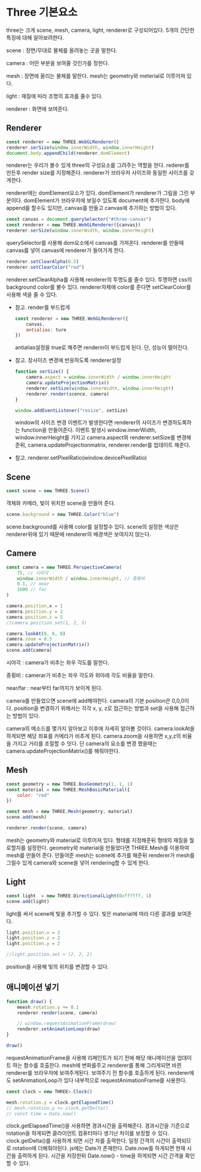 # Three 기본요소

three는 크게 scene, mesh, camera, light, renderer로 구성되어있다. 5개의 간단한 특징에 대해 알아보려한다.

scene : 장면/무대로 물체를 올려놓는 곳을 말한다.

camera : 어떤 부분을 보여줄 것인가를 정한다.

mesh : 장면에 올리는 물체를 말한다. mesh는 geometry와 meterial로 이루어져 있다.

light : 재질에 따라 조명의 효과를 줄수 있다.

renderer : 화면에 보여준다.

## Renderer

```jsx
const renderer = new THREE.WebGLRenderer()
renderer.serSize(window.innerWidth, window.innerHeight)
document.body.appendChild(renderer.domElement)
```

renderer는 우리가 볼수 있게 three의 구성요소를 그려주는 역할을 한다. rederer를 만든후 render size를 지정해준다. renderer가 브라우저 사이즈와 동일한 사이즈를 갖게한다.

renderer에는 domElement요소가 있다. domElement가 renderer가 그림을 그린 부분이다. domElement가 브라우저에 보일수 있도록 document에 추가한다. body에 append를 할수도 있지만, canvas를 만들고 canvas에 추가하는 방법이 있다.

```jsx
const canvas = document.querySelector("#three-canvas")
const renderer = new THREE.WebGLRenderer({canvas})
renderer.serSize(window.innerWidth, window.innerHeight)
```

querySelector를 사용해 dom요소에서 canvas를 가져온다. renderer를 만들때 canvas를 넣어 canvas에 renderer가 들어가게 한다. 

```jsx
renderer.setClearAlpha(0.5)
renderer.setClearColor("red")
```

renderer.setClearAlpha를 사용해 renderer의 투명도를 줄수 있다. 투명하면 css의 background color를 볼수 있다. renderer자체에 color를 준다면 setClearColor를 사용해 색을 줄 수 있다.

- 참고. render를 부드럽게
    
    ```jsx
    const renderer = new THREE.WebGLRenderer({
        canvas,
        antialias: ture
    })
    ```
    
    antialias설정을 true로 해주면 renderin이 부드럽게 된다. 단, 성능이 떨어진다.
    
- 참고. 창사이즈 변경에 반응하도록 renderer설정
    
    ```jsx
    function serSize() {
        camera.aspect = window.innerWidth / window.innerHeight
        camera.updateProjectionMatrix()
        renderer.setSize(window.innerWidth, window.innerHeight)
        renderer.render(scence, camera)
    }
    
    window.addEventListener("resize", setSize)
    ```
    
    window의 사이즈 변경 이벤트가 발생한다면 renderer의 사이즈가 변경하도록하는 function을 만들어준다. 이벤트 발생시 window.innerWidth, window.innerHeight를 가지고 camera.aspect와 renderer.setSize를 변경해준뒤, camera.updateProjectionmatrix, renderer.render를 업데이트 해준다. 
    
- 참고. renderer.setPixelRatio(window.devicePixelRatio)

## Scene

```jsx
const scene = new THREE.Scene()
```

객체와 카메라, 빛이 위치한 scene을 만들어 준다.

```jsx
scene.background = new THREE.Color("blue")
```

scene.background를 사용해 color를 설정할수 있다. scene의 설정한 색상은 renderer위에 있기 때문에 renderer의 배경색은 보여지지 않는다.

## Camere

```jsx
const camera = new THREE.PerspectiveCamera(
    75, // 시야각
    window.innerWidth / window.innerHeight, // 종횡비
    0.1, // near
    1000 // far
)

camera.position,x = 1
camera.position.y = 2
camera.position.z = 5
//camera.position.set(1, 2, 5)

camera.lookAt(0, 0, 0)
camera.zoom = 0.5
camera.updateProjectionMatrix()
scene.add(camera)
```

시야각 : camera가 비추는 좌우 각도를 말한다. 

종횡비 : camerar가 비추는 좌우 각도와 위아래 각도 비율을 말한다.

near/far : near부터 far까지가 보이게 된다.

camera를 만들었으면 scene에 add해야한다. camera의 기본 position은 0,0,0이다. position을 변경하기 위해서는 각각 x, y, z로 접근하는 방법과 set을 사용해 접근하는 방법이 있다.

camera의 메소드를 몇가지 알아보고 이후에 자세히 알아볼 것이다. camera.lookAt을 하게되면 해당 좌표를 카메라가 비추게 된다. camera.zoom을 사용하면 x,y,z의 비율을 가지고 거리를 조절할 수 잇다. 단 camera의 요소를 변경 했을때는 camera.updateProjectionMatrix()를 해줘야한다.

## Mesh

```jsx
const geometry = new THREE.BoxGeometry(1, 1, 1)
const material = new THREE.MeshBasicMaterial({
    color: "red"
})

const mesh = new THREE.Mesh(geometry, material)
scene.add(mesh)

renderer.render(scene, camera)
```

mesh는 geometry와 material로 이루어져 있다. 형태를 지정해준뒤 형태의 재질을 뭘로할지를 설정한다. geometry와 material을 만들었다면 THREE.Mesh를 이용하여 mesh를 만들어 준다. 만들어준 mesh는 scene에 추가를 해준뒤 renderer가 mesh를 그릴수 있게 camera와 scene을 넣어 rendering할 수 있게 한다.

## Light

```jsx
const light  = new THREE.DirectionalLight(0xffffff, 1)
scene.add(light)
```

light를 써서 scene에 빛을 추가할 수 있다. 빛은 material에 따라 다른 결과를 보여준다.

```jsx
light.position.x = 2
light.position.z = 2
light.position.y = 2

//light.position.set = (2, 2, 2)
```

position을 사용해 빛의 위치를 변경할 수 있다.

## 애니메이션 넣기

```jsx
function draw() {
    meesh.rotation.y += 0.1
    renderer.render(scene, camera)

    // window.requestAnimationFrame(draw)
    renderer.setAnimationLoop(draw)
}

draw()
```

requestAnimationFrame을 사용해 리페인트가 되기 전에 해당 애니메이션을 업데이트 하는 함수를 호출한다. mesh에 변화를주고 renderer를 통해 그리게되면 바뀐 renderer를 브라우저에 보여주게된다. 보여주기 전 함수를 호출하게 된다. renderer에도 setAnimationLoop가 있다 내부적으로 requestAnimationFrame를 사용한다.

```jsx
const clock = new THREE>.Clock()

mesh.rotation.y = clock.getElapsedTime()
// mesh.rotation.y += clock.getDelta()
// const time = Date.now()
```

clock.getElapsedTime()을 사용하면 경과시간을 출력해준다. 경과시간을 기준으로 rotation을 하게되면 클라이언트 컴퓨터마다 생기난 차이를 보정할 수 있다. clock.getDelta()를 사용하게 되면 시간 차를 출력한다. 일정 간격의 시간이 출력되므로 rotation에 더해줘야된다. js에는 Date가 존재한다. Date.now를 하게되면 현재 시간을 출력하게 된다. 시간을 저장한뒤 Date.now() - time을 하게되면 시간 간격을 확인할 수 있다.